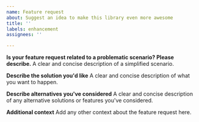 ```yaml
---
name: Feature request
about: Suggest an idea to make this library even more awesome
title: ''
labels: enhancement
assignees: ''

---
```


**Is your feature request related to a problematic scenario? Please describe.**
A clear and concise description of a simplified scenario.

**Describe the solution you'd like**
A clear and concise description of what you want to happen.

**Describe alternatives you've considered**
A clear and concise description of any alternative solutions or features you've considered.

**Additional context**
Add any other context about the feature request here.
